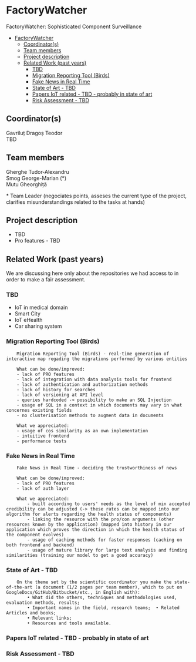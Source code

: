 # FactoryWatcher
FactoryWatcher: Sophisticated Component Surveillance

- [FactoryWatcher](#factorywatcher)
  - [Coordinator(s)](#coordinators)
  - [Team members](#team-members)
  - [Project description](#project-description)
  - [Related Work (past years)](#related-work-past-years)
    - [TBD](#tbd)
    - [Migration Reporting Tool (Birds)](#migration-reporting-tool-birds)
    - [Fake News in Real Time](#fake-news-in-real-time)
    - [State of Art - TBD](#state-of-art---tbd)
    - [Papers IoT related - TBD - probably in state of art](#papers-iot-related---tbd---probably-in-state-of-art)
    - [Risk Assessment - TBD](#risk-assessment---tbd)

## Coordinator(s)
Gavriluț Dragoș Teodor\
TBD

## Team members
Gherghe Tudor-Alexandru\
Smog George-Marian (*)\
Mutu Gheorghiță

\* Team Leader (negociates points, asseses the current type of the project, clarifies misunderstandings related to the tasks at hands)

## Project description
- TBD
- Pro features - TBD

## Related Work (past years)

We are discussing here only about the repositories we had access to in order to make a fair assessment.

### TBD
- IoT in medical domain
- Smart City
- IoT eHealth
- Car sharing system

### Migration Reporting Tool (Birds)

```
    Migration Reporting Tool (Birds) - real-time generation of interactive map regading the migrations performed by various entities
    
    What can be done/improved:
    - lack of PRO features
    - lack of integration with data analysis tools for frontend
    - lack of authentication and authorization methods
    - lack of history for searches
    - lack of versioning at API level
    - queries hardcoded -> possibility to make an SQL Injection
    - usage of SQL in a context in which documents may vary in what concernes existing fields
    - no clusterisation methods to augment data in documents 
    
    What we appreciated:
    - usage of cos similarity as an own implementation
    - intuitive frontend
    - performance tests
```

### Fake News in Real Time

```
    Fake News in Real Time - deciding the trustworthiness of news
    
    What can be done/improved:
    - lack of PRO features
    - lack of auth layer

    What we appreciated:
        - built according to users' needs as the level of min accepted credibility can be adjusted (-> these rates can be mapped into our algorithm for alerts regarding the health status of components)
        - linking the resource with the pro/con arguments (other resources known by the application) (mapped into history in our application which proves the direction in which the health status of the component evolves)
        - usage of caching methods for faster responses (caching on both frontend and backend)
        - usage of mature library for large text analysis and finding similarities (training our model to get a good accuracy)
```

### State of Art - TBD

```
    On the theme set by the scientific coordinator you make the state-of-the-art (a document (1/2 pages per team member), which to put on GoogleDocs/GitHub/Bitbucket/etc., in English with):  
        • What did the others, techniques and methodologies used, evaluation methods, results; 
        • Important names in the field, research teams;  • Related Articles and books; 
        • Relevant links; 
        • Resources and tools available. 
```

### Papers IoT related - TBD - probably in state of art

### Risk Assessment - TBD